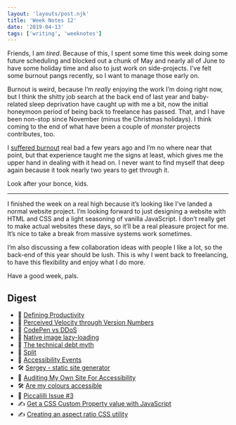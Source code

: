 ```yaml
---
layout: 'layouts/post.njk'
title: 'Week Notes 12'
date: '2019-04-13'
tags: ['writing', 'weeknotes']
---
```


Friends, I am _tired_. Because of this, I spent some time this week doing some future scheduling and blocked out a chunk of May and nearly all of June to have some holiday time and also to just work on side-projects. I’ve felt some burnout pangs recently, so I want to manage those early on. 

Burnout is weird, because I’m _really_ enjoying the work I’m doing right now, but I think the shitty job search at the back end of last year and baby-related sleep deprivation have caught up with me a bit, now the initial honeymoon period of being back to freelance has passed. That, and I have been non-stop since November (minus the Christmas holidays). I think coming to the end of what have been a couple of _monster_ projects contributes, too.

I [suffered burnout](https://andy-bell.design/wrote/burnout/) real bad a few years ago and I’m no where near that point, but that experience taught me the signs at least, which gives me the upper hand in dealing with it head on. I never want to find myself that deep again because it took nearly two years to get through it.

Look after your bonce, kids.

***

I finished the week on a real high because it’s looking like I’ve landed a normal website project. I’m looking forward to just designing a website with HTML and CSS and a light seasoning of vanilla JavaScript. I don’t really get to make actual websites these days, so it’ll be a real pleasure project for me. It’s nice to take a break from massive systems work sometimes.

I’m also discussing a few collaboration ideas with people I like a lot, so the back-end of this year should be lush. This is why I went back to freelancing, to have this flexibility and enjoy what I do more.

Have a good week, pals. 

## Digest 
- 📝 [Defining Productivity](https://andy-bell.design/links/151/)
- 📝 [Perceived Velocity through Version Numbers](https://andy-bell.design/links/152/)
- 📝 [CodePen vs DDoS](https://andy-bell.design/links/153/)
- 📝 [Native image lazy-loading](https://andy-bell.design/links/154/)
- 📝 [The technical debt myth](https://andy-bell.design/links/155/)
- 📝 [Split](https://andy-bell.design/links/156/)
- 📝 [Accessibility Events](https://andy-bell.design/links/157/)
- 🛠 [Sergey - static site generator](https://andy-bell.design/links/158/)
- 📝 [Auditing My Own Site For Accessibility](https://andy-bell.design/links/159/)
- 🛠 [Are my colours accessible](https://andy-bell.design/links/160/)
- 💌 [Piccalilli Issue #3](http://piccalil.li/issues/3#start)
- ✍️ [Get a CSS Custom Property value with JavaScript](https://andy-bell.design/wrote/get-css-custom-property-value-with-javascript/)
- ✍️ [Creating an aspect ratio CSS utility](https://andy-bell.design/wrote/creating-an-aspect-ratio-css-utility/)